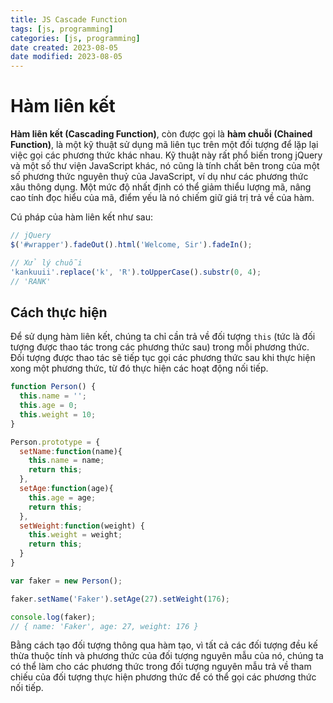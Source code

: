 ```yaml
---
title: JS Cascade Function
tags: [js, programming]
categories: [js, programming]
date created: 2023-08-05
date modified: 2023-08-05
---
```


# Hàm liên kết

**Hàm liên kết (Cascading Function)**, còn được gọi là **hàm chuỗi (Chained Function)**, là một kỹ thuật sử dụng mã liên tục trên một đối tượng để lặp lại việc gọi các phương thức khác nhau. Kỹ thuật này rất phổ biến trong jQuery và một số thư viện JavaScript khác, nó cũng là tính chất bên trong của một số phương thức nguyên thuỷ của JavaScript, ví dụ như các phương thức xâu thông dụng. Một mức độ nhất định có thể giảm thiểu lượng mã, nâng cao tính đọc hiểu của mã, điểm yếu là nó chiếm giữ giá trị trả về của hàm.

Cú pháp của hàm liên kết như sau:

```js
// jQuery
$('#wrapper').fadeOut().html('Welcome, Sir').fadeIn();

// Xử lý chuỗi
'kankuuii'.replace('k', 'R').toUpperCase().substr(0, 4);
// 'RANK'
```

## Cách thực hiện

Để sử dụng hàm liên kết, chúng ta chỉ cần trả về đối tượng `this` (tức là đối tượng được thao tác trong các phương thức sau) trong mỗi phương thức. Đối tượng được thao tác sẽ tiếp tục gọi các phương thức sau khi thực hiện xong một phương thức, từ đó thực hiện các hoạt động nối tiếp.

```js
function Person() {
  this.name = '';
  this.age = 0;
  this.weight = 10;
}

Person.prototype = {
  setName:function(name){
    this.name = name;
    return this;
  },
  setAge:function(age){
    this.age = age;
    return this;
  },
  setWeight:function(weight) {
    this.weight = weight;
    return this;
  }
}

var faker = new Person();

faker.setName('Faker').setAge(27).setWeight(176);

console.log(faker);
// { name: 'Faker', age: 27, weight: 176 }
```

Bằng cách tạo đối tượng thông qua hàm tạo, vì tất cả các đối tượng đều kế thừa thuộc tính và phương thức của đối tượng nguyên mẫu của nó, chúng ta có thể làm cho các phương thức trong đối tượng nguyên mẫu trả về tham chiếu của đối tượng thực hiện phương thức để có thể gọi các phương thức nối tiếp.
